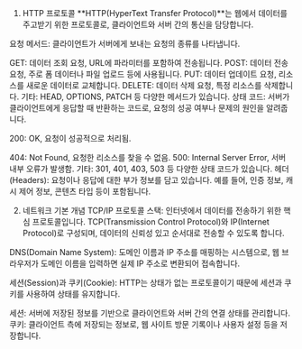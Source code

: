 

1. HTTP 프로토콜
   **HTTP(HyperText Transfer Protocol)**는 웹에서 데이터를 주고받기 위한 프로토콜로, 클라이언트와 서버 간의 통신을 담당합니다.

요청 메서드: 클라이언트가 서버에게 보내는 요청의 종류를 나타냅니다.

GET: 데이터 조회 요청, URL에 파라미터를 포함하여 전송됩니다.
POST: 데이터 전송 요청, 주로 폼 데이터나 파일 업로드 등에 사용됩니다.
PUT: 데이터 업데이트 요청, 리소스를 새로운 데이터로 교체합니다.
DELETE: 데이터 삭제 요청, 특정 리소스를 삭제합니다.
기타: HEAD, OPTIONS, PATCH 등 다양한 메서드가 있습니다.
상태 코드: 서버가 클라이언트에게 응답할 때 반환하는 코드로, 요청의 성공 여부나 문제의 원인을 알려줍니다.

200: OK, 요청이 성공적으로 처리됨.

404: Not Found, 요청한 리소스를 찾을 수 없음.
500: Internal Server Error, 서버 내부 오류가 발생함.
기타: 301, 401, 403, 503 등 다양한 상태 코드가 있습니다.
헤더(Headers): 요청이나 응답에 대한 부가 정보를 담고 있습니다. 예를 들어, 인증 정보, 캐시 제어 정보, 콘텐츠 타입 등이 포함됩니다.

2. 네트워크 기본 개념
   TCP/IP 프로토콜 스택: 인터넷에서 데이터를 전송하기 위한 핵심 프로토콜입니다. TCP(Transmission Control Protocol)와 IP(Internet Protocol)로 구성되며, 데이터의 신뢰성 있고 순서대로 전송할 수 있도록 합니다.

DNS(Domain Name System): 도메인 이름과 IP 주소를 매핑하는 시스템으로, 웹 브라우저가 도메인 이름을 입력하면 실제 IP 주소로 변환되어 접속합니다.

세션(Session)과 쿠키(Cookie): HTTP는 상태가 없는 프로토콜이기 때문에 세션과 쿠키를 사용하여 상태를 유지합니다.

세션: 서버에 저장된 정보를 기반으로 클라이언트와 서버 간의 연결 상태를 관리합니다.
쿠키: 클라이언트 측에 저장되는 정보로, 웹 사이트 방문 기록이나 사용자 설정 등을 저장합니다.
